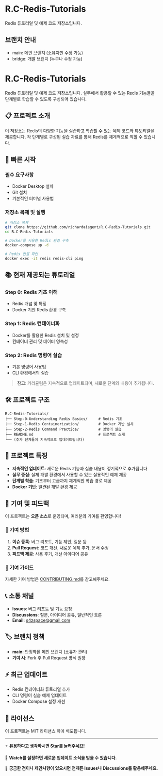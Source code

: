 # R.C-Redis-Tutorials

Redis 튜토리얼 및 예제 코드 저장소입니다.

## 브랜치 안내
- main: 메인 브랜치 (소유자만 수정 가능)
- bridge: 개발 브랜치 (누구나 수정 가능)

# R.C-Redis-Tutorials

Redis 튜토리얼 및 예제 코드 저장소입니다. 실무에서 활용할 수 있는 Redis 기능들을 단계별로 학습할 수 있도록 구성되어 있습니다.

## 📋 프로젝트 소개

이 저장소는 Redis의 다양한 기능을 실습하고 학습할 수 있는 예제 코드와 튜토리얼을 제공합니다. 각 단계별로 구성된 실습 자료를 통해 Redis를 체계적으로 익힐 수 있습니다.

## 🚀 빠른 시작

### 필수 요구사항
- Docker Desktop 설치
- Git 설치
- 기본적인 터미널 사용법

### 저장소 복제 및 실행
```bash
# 저장소 복제
git clone https://github.com/richardaiagent/R.C-Redis-Tutorials.git
cd R.C-Redis-Tutorials

# Docker를 사용한 Redis 환경 구축
docker-compose up -d

# Redis 연결 확인
docker exec -it redis redis-cli ping
```

## 📚 현재 제공되는 튜토리얼

### Step 0: Redis 기초 이해
- Redis 개념 및 특징
- Docker 기반 Redis 환경 구축

### Step 1: Redis 컨테이너화
- Docker를 활용한 Redis 설치 및 설정
- 컨테이너 관리 및 데이터 영속성

### Step 2: Redis 명령어 실습
- 기본 명령어 사용법
- CLI 환경에서의 실습

> **참고**: 커리큘럼은 지속적으로 업데이트되며, 새로운 단계와 내용이 추가됩니다.

## 🛠️ 프로젝트 구조

```
R.C-Redis-Tutorials/
├── Step-0-Understanding Redis Basics/     # Redis 기초
├── Step-1-Redis Containerization/         # Docker 기반 설치
├── Step-2-Redis Command Practice/         # 명령어 실습
├── README.md                              # 프로젝트 소개
└── (추가 단계들이 지속적으로 업데이트됩니다)
```

## 🔄 프로젝트 특징

- **지속적인 업데이트**: 새로운 Redis 기능과 실습 내용이 정기적으로 추가됩니다
- **실무 중심**: 실제 개발 환경에서 사용할 수 있는 실용적인 예제 제공
- **단계별 학습**: 기초부터 고급까지 체계적인 학습 경로 제공
- **Docker 기반**: 일관된 개발 환경 제공

## 🤝 기여 및 피드백

이 프로젝트는 **오픈 소스**로 운영되며, 여러분의 기여를 환영합니다!

### 🎯 기여 방법
1. **이슈 등록**: 버그 리포트, 기능 제안, 질문 등
2. **Pull Request**: 코드 개선, 새로운 예제 추가, 문서 수정
3. **피드백 제공**: 사용 후기, 개선 아이디어 공유

### 📝 기여 가이드
자세한 기여 방법은 [CONTRIBUTING.md](CONTRIBUTING.md)를 참고해주세요.

## 📞 소통 채널

- **Issues**: 버그 리포트 및 기능 요청
- **Discussions**: 질문, 아이디어 공유, 일반적인 토론
- **Email**: s4zspace@gmail.com

## 🏷️ 브랜치 정책

- **main**: 안정화된 메인 브랜치 (소유자 관리)
- **기여 시**: Fork 후 Pull Request 방식 권장

## ⚡ 최근 업데이트

- Redis 컨테이너화 튜토리얼 추가
- CLI 명령어 실습 예제 업데이트
- Docker Compose 설정 개선

## 📄 라이선스

이 프로젝트는 MIT 라이선스 하에 배포됩니다.

---

⭐ **유용하다고 생각하시면 Star를 눌러주세요!**

🔄 **Watch를 설정하면 새로운 업데이트 소식을 받을 수 있습니다.**

💬 **궁금한 점이나 제안사항이 있으시면 언제든 Issues나 Discussions를 활용해주세요.**